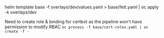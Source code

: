 helm template base -f overlays/dev/values.yaml > base/fett.yaml | oc apply -k overlays/dev


Need to create role & binding for certbot as the pipeline won't have permission to modify RBAC
`oc process -f base/cert-roles.yaml | oc create -f -`


